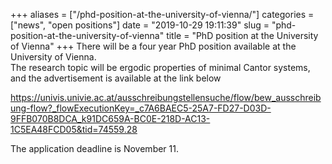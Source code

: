 +++
aliases = ["/phd-position-at-the-university-of-vienna/"]
categories = ["news", "open positions"]
date = "2019-10-29 19:11:39"
slug = "phd-position-at-the-university-of-vienna"
title = "PhD position at the University of Vienna"
+++
There will be a four year PhD position available at the University of
Vienna.  
The research topic will be ergodic properties of minimal Cantor systems,
and the advertisement is available at the link below  
  
<https://univis.univie.ac.at/ausschreibungstellensuche/flow/bew_ausschreibung-flow?_flowExecutionKey=_c7A6BAEC5-25A7-FD27-D03D-9FFB070B8DCA_k91DC659A-BC0E-218D-AC13-1C5EA48FCD05&tid=74559.28>  
  
The application deadline is November 11.
